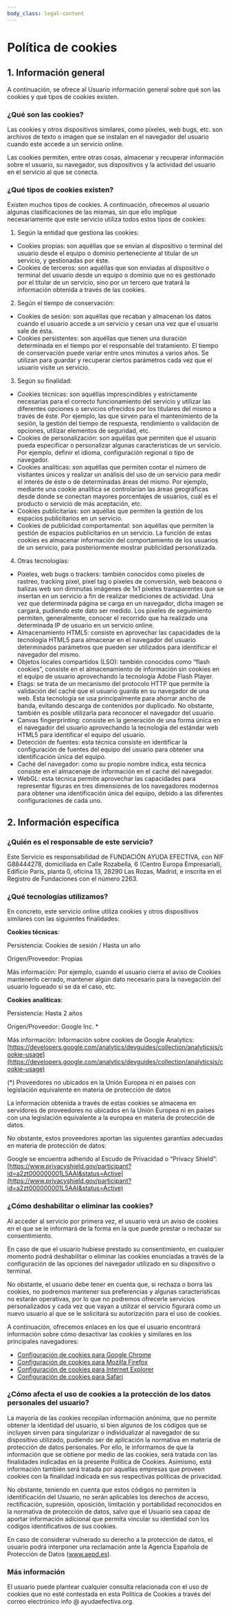 ```yaml
---
body_class: legal-content
---
```


# Política de cookies

## 1. Información general

A continuación, se ofrece al Usuario información general sobre qué son las cookies y qué tipos de cookies existen.

### ¿Qué son las cookies?

Las cookies y otros dispositivos similares, como píxeles, web bugs, etc. son archivos de texto o imagen que se instalan en el navegador del usuario cuando este accede a un servicio online.

Las cookies permiten, entre otras cosas, almacenar y recuperar información sobre el usuario, su navegador, sus dispositivos y la actividad del usuario en el servicio al que se conecta.

### ¿Qué tipos de cookies existen?

Existen muchos tipos de cookies. A continuación, ofrecemos al usuario algunas clasificaciones de las mismas, sin que ello implique necesariamente que este servicio utiliza todos estos tipos de cookies:

1. Según la entidad que gestiona las cookies:

* Cookies propias: son aquéllas que se envían al dispositivo o terminal del usuario desde el equipo o dominio perteneciente al titular de un servicio, y gestionadas por éste.
* Cookies de terceros: son aquéllas que son enviadas al dispositivo o terminal del usuario desde un equipo o dominio que no es gestionado por el titular de un servicio, sino por un tercero que tratará la información obtenida a través de las cookies.

2. Según el tiempo de conservación:

* Cookies de sesión: son aquéllas que recaban y almacenan los datos cuando el usuario accede a un servicio y cesan una vez que el usuario sale de ésta.
* Cookies persistentes: son aquéllas que tienen una duración determinada en el tiempo por el responsable del tratamiento. El tiempo de conservación puede variar entre unos minutos a varios años. Se utilizan para guardar y recuperar ciertos parámetros cada vez que el usuario visite un servicio.

3. Según su finalidad:

* Cookies técnicas: son aquéllas imprescindibles y estrictamente necesarias para el correcto funcionamiento del servicio y utilizar las diferentes opciones o servicios ofrecidos por los titulares del mismo a través de éste. Por ejemplo, las que sirven para el mantenimiento de la sesión, la gestión del tiempo de respuesta, rendimiento o validación de opciones, utilizar elementos de seguridad, etc.
* Cookies de personalización: son aquéllas que permiten que el usuario pueda especificar o personalizar algunas características de un servicio. Por ejemplo, definir el idioma, configuración regional o tipo de navegador.
* Cookies analíticas: son aquéllas que permiten contar el número de visitantes únicos y realizar un análisis del uso de un servicio para medir el interés de éste o de determinadas áreas del mismo. Por ejemplo, mediante una cookie analítica se controlarían las áreas geográficas desde donde se conectan mayores porcentajes de usuarios, cuál es el producto o servicio de más aceptación, etc.
* Cookies publicitarias: son aquéllas que permiten la gestión de los espacios publicitarios en un servicio.
* Cookies de publicidad comportamental: son aquéllas que permiten la gestión de espacios publicitarios en un servicio. La función de estas cookies es almacenar información del comportamiento de los usuarios de un servicio, para posteriormente mostrar publicidad personalizada.

4. Otras tecnologías:

* Pixeles, web bugs o trackers: también conocidos como píxeles de rastreo, tracking pixel, pixel tag o píxeles de conversión, web beacons o balizas web son diminutas imágenes de 1x1 píxeles transparentes que se insertan en un servicio a fin de realizar mediciones de actividad. Una vez que determinada página se carga en un navegador, dicha imagen se cargará, pudiendo este dato ser medido. Los píxeles de seguimiento permiten, generalmente, conocer el recorrido que ha realizado una determinada IP de usuario en un servicio online.
* Almacenamiento HTML5: consiste en aprovechar las capacidades de la tecnología HTML5 para almacenar en el navegador del usuario determinados parámetros que pueden ser utilizados para identificar el navegador del mismo.
* Objetos locales compartidos (LSO): también conocidos como “flash cookies”, consiste en el almacenamiento de información sin cookies en el equipo de usuario aprovechando la tecnología Adobe Flash Player.
* Etags: se trata de un mecanismo del protocolo HTTP que permite la validación del caché que el usuario guarda en su navegador de una web. Esta tecnología se usa principalmente para ahorrar ancho de banda, evitando descarga de contenidos por duplicado. No obstante, también es posible utilizarla para reconocer el navegador del usuario.
* Canvas fingerprinting: consiste en la generación de una forma única en el navegador del usuario aprovechando la tecnología del estándar web HTML5 para identificar el equipo del usuario.
* Detección de fuentes: esta técnica consiste en identificar la configuración de fuentes del equipo del usuario para obtener una identificación única del equipo.
* Caché del navegador: como su propio nombre indica, esta técnica consiste en el almacenaje de información en el caché del navegador.
* WebGL: esta técnica permite aprovechar las capacidades para representar figuras en tres dimensiones de los navegadores modernos para obtener una identificación única del equipo, debido a las diferentes configuraciones de cada uno.

## 2. Información específica

### ¿Quién es el responsable de este servicio?

Este Servicio es responsabilidad de FUNDACIÓN AYUDA EFECTIVA, con NIF G88444278, domiciliada en Calle Rozabella, 6 (Centro Europa Empresarial), Edificio París, planta 0, oficina 13, 28290 Las Rozas, Madrid, e inscrita en el Registro de Fundaciones con el número 2263.

### ¿Qué tecnologías utilizamos?

En concreto, este servicio online utiliza cookies y otros dispositivos similares con las siguientes finalidades:

**Cookies técnicas**:

Persistencia: Cookies de sesión / Hasta un año

Origen/Proveedor: Propias

Más información: Por ejemplo, cuando el usuario cierra el aviso de Cookies mantenerlo cerrado, mantener algún dato necesario para la navegación del usuario logueado si se da el caso, etc.

**Cookies analíticas**:

Persistencia: Hasta 2 años

Origen/Proveedor: Google Inc. *

Más información: Información sobre cookies de Google Analytics: [https://developers.google.com/analytics/devguides/collection/analyticsjs/cookie-usage](https://developers.google.com/analytics/devguides/collection/analyticsjs/cookie-usage)

(*) Proveedores no ubicados en la Unión Europea ni en países con legislación equivalente en materia de protección de datos

La información obtenida a través de estas cookies se almacena en servidores de proveedores no ubicados en la Unión Europea ni en países con una legislación equivalente a la europea en materia de protección de datos.

No obstante, estos proveedores aportan las siguientes garantías adecuadas en materia de protección de datos:

Google se encuentra adherido al Escudo de Privacidad o “Privacy Shield”: [https://www.privacyshield.gov/participant?id=a2zt000000001L5AAI&status=Active](https://www.privacyshield.gov/participant?id=a2zt000000001L5AAI&status=Active)

### ¿Cómo deshabilitar o eliminar las cookies?

Al acceder al servicio por primera vez, el usuario verá un aviso de cookies en el que se le informará de la forma en la que puede prestar o rechazar su consentimiento.

En caso de que el usuario hubiese prestado su consentimiento, en cualquier momento podrá deshabilitar o eliminar las cookies enunciadas a través de la configuración de las opciones del navegador utilizado en su dispositivo o terminal.

No obstante, el usuario debe tener en cuenta que, si rechaza o borra las cookies, no podremos mantener sus preferencias y algunas características no estarán operativas, por lo que no podremos ofrecerle servicios personalizados y cada vez que vayan a utilizar el servicio figurará como un nuevo usuario al que se le solicitará su autorización para el uso de cookies.

A continuación, ofrecemos enlaces en los que el usuario encontrará información sobre cómo desactivar las cookies y similares en los principales navegadores:

* [Configuración de cookies para Google Chrome](https://support.google.com/chrome/answer/95647?hl=es)
* [Configuración de cookies para Mozilla Firefox](https://support.mozilla.org/es/kb/cookies-informacion-que-los-sitios-web-guardan-en-)
* [Configuración de cookies para Internet Explorer](https://support.microsoft.com/es-es/help/278835/how-to-delete-cookie-files-in-internet-explorer)
* [Configuración de cookies para Safari](https://support.apple.com/kb/HT1677?viewlocale=es_ES)

### ¿Cómo afecta el uso de cookies a la protección de los datos personales del usuario?

La mayoría de las cookies recopilan información anónima, que no permite obtener la identidad del usuario, si bien algunos de los códigos que se incluyen sirven para singularizar o individualizar al navegador de su dispositivo utilizado, pudiendo ser de aplicación la normativa en materia de protección de datos personales. Por ello, le informamos de que la información que se obtiene por medio de las cookies, será tratada con las finalidades indicadas en la presente Política de Cookies. Asimismo, está información también será tratada por aquellas empresas que proveen cookies con la finalidad indicada en sus respectivas políticas de privacidad.

No obstante, teniendo en cuenta que estos códigos no permiten la identificación del Usuario, no serán aplicables los derechos de acceso, rectificación, supresión, oposición, limitación y portabilidad reconocidos en la normativa de protección de datos, salvo que el Usuario sea capaz de aportar información adicional que permita vincular su identidad con los códigos identificativos de sus cookies.

En caso de considerar vulnerado su derecho a la protección de datos, el usuario podrá interponer una reclamación ante la Agencia Española de Protección de Datos (www.aepd.es).

### Más información

El usuario puede plantear cualquier consulta relacionada con el uso de cookies que no esté contestada en esta Política de Cookies a través del correo electrónico info @ ayudaefectiva.org.
